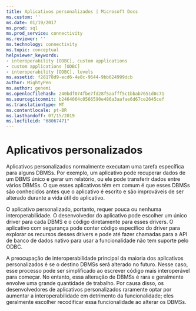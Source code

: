 ```yaml
---
title: Aplicativos personalizados | Microsoft Docs
ms.custom: ''
ms.date: 01/19/2017
ms.prod: sql
ms.prod_service: connectivity
ms.reviewer: ''
ms.technology: connectivity
ms.topic: conceptual
helpviewer_keywords:
- interoperability [ODBC], custom applications
- custom applications [ODBC]
- interoperability [ODBC], levels
ms.assetid: f28178d9-ecd6-4e8c-9644-9bb624999dcb
author: MightyPen
ms.author: genemi
ms.openlocfilehash: 240bdf074fbe7fd28f5aafff5c1bbab7651d0c71
ms.sourcegitcommit: b2464064c0566590e486a3aafae6d67ce2645cef
ms.translationtype: MT
ms.contentlocale: pt-BR
ms.lasthandoff: 07/15/2019
ms.locfileid: "68067471"
---
```

# <a name="custom-applications"></a>Aplicativos personalizados
Aplicativos personalizados normalmente executam uma tarefa específica para alguns DBMSs. Por exemplo, um aplicativo pode recuperar dados de um DBMS único e gerar um relatório, ou ele pode transferir dados entre vários DBMSs. O que esses aplicativos têm em comum é que esses DBMSs são conhecidos antes que o aplicativo é escrito e são improváveis de ser alterado durante a vida útil do aplicativo.  
  
 O aplicativo personalizado, portanto, requer pouca ou nenhuma interoperabilidade. O desenvolvedor do aplicativo pode escolher um único driver para cada DBMS e o código diretamente para esses drivers. O aplicativo com segurança pode conter código específico do driver para explorar os recursos desses drivers e pode até fazer chamadas para a API de banco de dados nativo para usar a funcionalidade não tem suporte pelo ODBC.  
  
 A preocupação de interoperabilidade principal da maioria dos aplicativos personalizados é se o destino DBMSs será alterado no futuro. Nesse caso, esse processo pode ser simplificado ao escrever código mais interoperável para começar. No entanto, essa alteração de DBMSs é rara e geralmente envolve uma grande quantidade de trabalho. Por causa disso, os desenvolvedores de aplicativos personalizados raramente optar por aumentar a interoperabilidade em detrimento da funcionalidade; eles geralmente escolher recodificar essa funcionalidade ao alterar os DBMSs.
